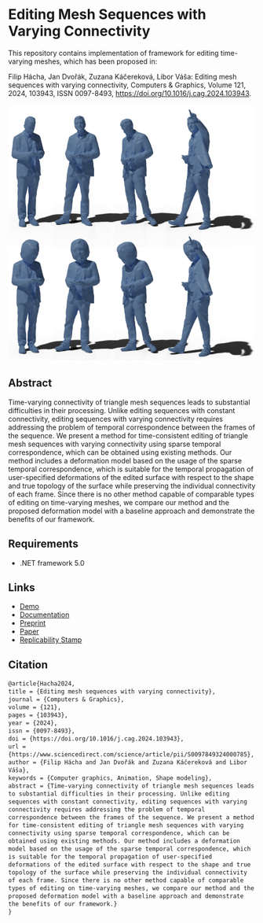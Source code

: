 # Editing Mesh Sequences with Varying Connectivity
This repository contains implementation of framework for editing time-varying meshes, which has been proposed in:

Filip Hácha, Jan Dvořák, Zuzana Káčereková, Libor Váša: Editing mesh sequences with varying connectivity, Computers & Graphics, Volume 121, 2024, 103943, ISSN 0097-8493, https://doi.org/10.1016/j.cag.2024.103943.  

![Demonstration of time-consistent editing of time-varying sequence](Documentation/axyz_big_head.png)

## Abstract
Time-varying connectivity of triangle mesh sequences leads to substantial difficulties in their processing. Unlike editing sequences with constant connectivity, editing sequences with varying connectivity requires addressing the problem of temporal correspondence between the frames of the sequence. We present a method for time-consistent editing of triangle mesh sequences with varying connectivity using sparse temporal correspondence, which can be obtained using existing methods.
Our method includes a deformation model based on the usage of the sparse temporal correspondence, which is suitable for the temporal propagation of user-specified deformations of the edited surface with respect to the shape and true topology of the surface while preserving the individual connectivity of each frame. Since there is no other method capable of comparable types of editing on time-varying meshes, we compare our method and the proposed deformation model with a baseline approach and demonstrate the benefits of our framework. 

## Requirements
 - .NET framework 5.0

## Links
 - [Demo](Documentation/demo.md)
 - [Documentation](Documentation/documentation.md)
 - [Preprint](https://arxiv.org/abs/2405.04957)
 - [Paper](https://doi.org/10.1016/j.cag.2024.103943)
 - [Replicability Stamp](http://www.replicabilitystamp.org/#https-gitlab-com-hachaf-tvm-editing-git)
 
## Citation
```text
@article{Hacha2024,
title = {Editing mesh sequences with varying connectivity},
journal = {Computers & Graphics},
volume = {121},
pages = {103943},
year = {2024},
issn = {0097-8493},
doi = {https://doi.org/10.1016/j.cag.2024.103943},
url = {https://www.sciencedirect.com/science/article/pii/S0097849324000785},
author = {Filip Hácha and Jan Dvořák and Zuzana Káčereková and Libor Váša},
keywords = {Computer graphics, Animation, Shape modeling},
abstract = {Time-varying connectivity of triangle mesh sequences leads to substantial difficulties in their processing. Unlike editing sequences with constant connectivity, editing sequences with varying connectivity requires addressing the problem of temporal correspondence between the frames of the sequence. We present a method for time-consistent editing of triangle mesh sequences with varying connectivity using sparse temporal correspondence, which can be obtained using existing methods. Our method includes a deformation model based on the usage of the sparse temporal correspondence, which is suitable for the temporal propagation of user-specified deformations of the edited surface with respect to the shape and true topology of the surface while preserving the individual connectivity of each frame. Since there is no other method capable of comparable types of editing on time-varying meshes, we compare our method and the proposed deformation model with a baseline approach and demonstrate the benefits of our framework.}
}
```